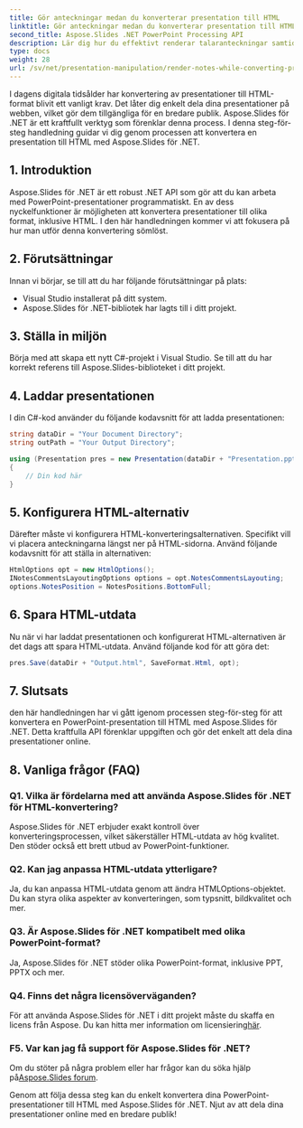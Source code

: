 ```yaml
---
title: Gör anteckningar medan du konverterar presentation till HTML
linktitle: Gör anteckningar medan du konverterar presentation till HTML
second_title: Aspose.Slides .NET PowerPoint Processing API
description: Lär dig hur du effektivt renderar talaranteckningar samtidigt som du konverterar en presentation till HTML med Aspose.Slides för .NET. Den här steg-för-steg-guiden ger källkodsexempel och insikter som hjälper dig att uppnå sömlös konvertering med anteckningsbevarande.
type: docs
weight: 28
url: /sv/net/presentation-manipulation/render-notes-while-converting-presentation-to-html/
---
```


I dagens digitala tidsålder har konvertering av presentationer till HTML-format blivit ett vanligt krav. Det låter dig enkelt dela dina presentationer på webben, vilket gör dem tillgängliga för en bredare publik. Aspose.Slides för .NET är ett kraftfullt verktyg som förenklar denna process. I denna steg-för-steg handledning guidar vi dig genom processen att konvertera en presentation till HTML med Aspose.Slides för .NET.

## 1. Introduktion

Aspose.Slides för .NET är ett robust .NET API som gör att du kan arbeta med PowerPoint-presentationer programmatiskt. En av dess nyckelfunktioner är möjligheten att konvertera presentationer till olika format, inklusive HTML. I den här handledningen kommer vi att fokusera på hur man utför denna konvertering sömlöst.

## 2. Förutsättningar

Innan vi börjar, se till att du har följande förutsättningar på plats:

- Visual Studio installerat på ditt system.
- Aspose.Slides för .NET-bibliotek har lagts till i ditt projekt.

## 3. Ställa in miljön

Börja med att skapa ett nytt C#-projekt i Visual Studio. Se till att du har korrekt referens till Aspose.Slides-biblioteket i ditt projekt.

## 4. Laddar presentationen

I din C#-kod använder du följande kodavsnitt för att ladda presentationen:

```csharp
string dataDir = "Your Document Directory";
string outPath = "Your Output Directory";

using (Presentation pres = new Presentation(dataDir + "Presentation.pptx"))
{
    // Din kod här
}
```

## 5. Konfigurera HTML-alternativ

Därefter måste vi konfigurera HTML-konverteringsalternativen. Specifikt vill vi placera anteckningarna längst ner på HTML-sidorna. Använd följande kodavsnitt för att ställa in alternativen:

```csharp
HtmlOptions opt = new HtmlOptions();
INotesCommentsLayoutingOptions options = opt.NotesCommentsLayouting;
options.NotesPosition = NotesPositions.BottomFull;
```

## 6. Spara HTML-utdata

Nu när vi har laddat presentationen och konfigurerat HTML-alternativen är det dags att spara HTML-utdata. Använd följande kod för att göra det:

```csharp
pres.Save(dataDir + "Output.html", SaveFormat.Html, opt);
```

## 7. Slutsats

den här handledningen har vi gått igenom processen steg-för-steg för att konvertera en PowerPoint-presentation till HTML med Aspose.Slides för .NET. Detta kraftfulla API förenklar uppgiften och gör det enkelt att dela dina presentationer online.

## 8. Vanliga frågor (FAQ)

### Q1. Vilka är fördelarna med att använda Aspose.Slides för .NET för HTML-konvertering?
Aspose.Slides för .NET erbjuder exakt kontroll över konverteringsprocessen, vilket säkerställer HTML-utdata av hög kvalitet. Den stöder också ett brett utbud av PowerPoint-funktioner.

### Q2. Kan jag anpassa HTML-utdata ytterligare?
Ja, du kan anpassa HTML-utdata genom att ändra HTMLOptions-objektet. Du kan styra olika aspekter av konverteringen, som typsnitt, bildkvalitet och mer.

### Q3. Är Aspose.Slides för .NET kompatibelt med olika PowerPoint-format?
Ja, Aspose.Slides för .NET stöder olika PowerPoint-format, inklusive PPT, PPTX och mer.

### Q4. Finns det några licensöverväganden?
För att använda Aspose.Slides för .NET i ditt projekt måste du skaffa en licens från Aspose. Du kan hitta mer information om licensiering[här](https://purchase.aspose.com/buy).

### F5. Var kan jag få support för Aspose.Slides för .NET?
 Om du stöter på några problem eller har frågor kan du söka hjälp på[Aspose.Slides forum](https://forum.aspose.com/).

Genom att följa dessa steg kan du enkelt konvertera dina PowerPoint-presentationer till HTML med Aspose.Slides för .NET. Njut av att dela dina presentationer online med en bredare publik!

